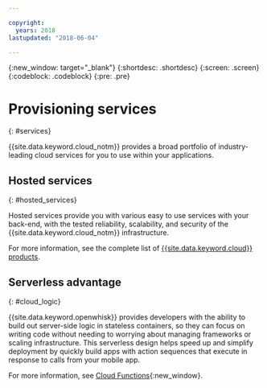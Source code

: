 ```yaml
---

copyright:
  years: 2018
lastupdated: "2018-06-04"

---
```

{:new_window: target="_blank"}
{:shortdesc: .shortdesc}
{:screen: .screen}
{:codeblock: .codeblock}
{:pre: .pre}

# Provisioning services
{: #services}

{{site.data.keyword.cloud_notm}} provides a broad portfolio of industry-leading cloud services for you to use within your applications.

## Hosted services
{: #hosted_services}

Hosted services provide you with various easy to use services with your back-end, with the tested reliability, scalability, and security of the {{site.data.keyword.cloud_notm}} infrastructure.

For more information, see the complete list of [{{site.data.keyword.cloud}} products](https://www.ibm.com/cloud/products/).

## Serverless advantage
{: #cloud_logic}

{{site.data.keyword.openwhisk}} provides developers with the ability to build out server-side logic in stateless containers, so they can focus on writing code without needing to worrying about managing frameworks or scaling infrastructure. This serverless design helps speed up and simplify deployment by quickly build apps with action sequences that execute in response to calls from your mobile app.

For more information, see [Cloud Functions](/docs/swift/backend/functions.html#cloud-functions){:new_window}.
